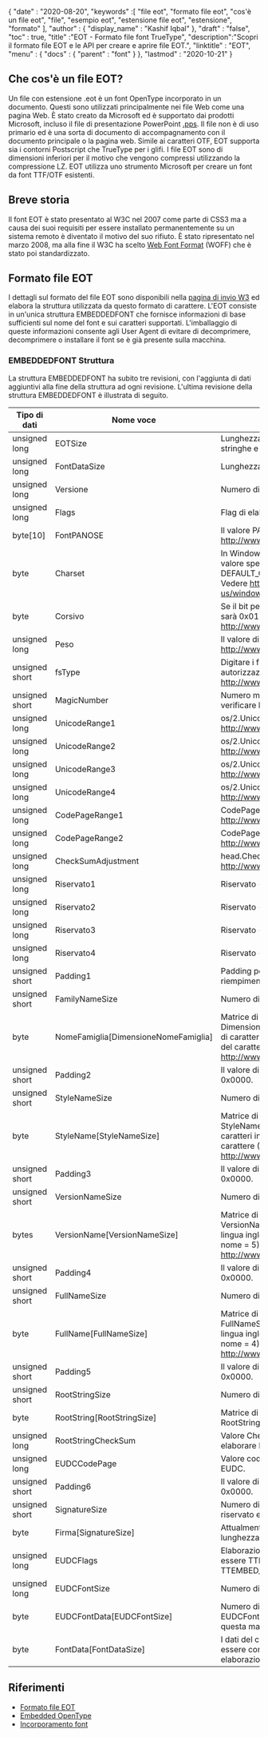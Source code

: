 {
  "date" : "2020-08-20",
  "keywords" :[ "file eot", "formato file eot", "cos'è un file eot", "file", "esempio eot", "estensione file eot", "estensione", "formato" ],
  "author" : {
    "display_name" : "Kashif Iqbal"
},
  "draft" : "false",
  "toc" : true,
  "title" :"EOT - Formato file font TrueType",
  "description":"Scopri il formato file EOT e le API per creare e aprire file EOT.",
  "linktitle" : "EOT",
  "menu" : {
    "docs" : {
      "parent" : "font"
}
},
  "lastmod" : "2020-10-21"
}

## Che cos'è un file EOT?

Un file con estensione .eot è un font OpenType incorporato in un documento. Questi sono utilizzati principalmente nei file Web come una pagina Web. È stato creato da Microsoft ed è supportato dai prodotti Microsoft, incluso il file di presentazione PowerPoint [.pps](/it/presentation/pps). Il file non è di uso primario ed è una sorta di documento di accompagnamento con il documento principale o la pagina web. Simile ai caratteri OTF, EOT supporta sia i contorni Postscript che TrueType per i glifi. I file EOT sono di dimensioni inferiori per il motivo che vengono compressi utilizzando la compressione LZ. EOT utilizza uno strumento Microsoft per creare un font da font TTF/OTF esistenti.

## Breve storia

Il font EOT è stato presentato al W3C nel 2007 come parte di CSS3 ma a causa dei suoi requisiti per essere installato permanentemente su un sistema remoto è diventato il motivo del suo rifiuto. È stato ripresentato nel marzo 2008, ma alla fine il W3C ha scelto [Web Font Format](/it/font/woff/) (WOFF) che è stato poi standardizzato.

## Formato file EOT

I dettagli sul formato del file EOT sono disponibili nella [pagina di invio W3](https://www.w3.org/Submission/EOT/#FileFormat) ed elabora la struttura utilizzata da questo formato di carattere. L'EOT consiste in un'unica struttura EMBEDDEDFONT che fornisce informazioni di base sufficienti sul nome del font e sui caratteri supportati. L'imballaggio di queste informazioni consente agli User Agent di evitare di decomprimere, decomprimere o installare il font se è già presente sulla macchina.

### EMBEDDEDFONT Struttura
La struttura EMBEDDEDFONT ha subito tre revisioni, con l'aggiunta di dati aggiuntivi alla fine della struttura ad ogni revisione. L'ultima revisione della struttura EMBEDDEDFONT è illustrata di seguito.

|Tipo di dati|Nome voce|Descrizione|
---|---|---|
|unsigned long|EOTSize|Lunghezza totale della struttura in byte (inclusi dati di stringhe e caratteri)|
|unsigned long|FontDataSize|Lunghezza del carattere OpenType (FontData) in byte|
|unsigned long|Versione|Numero di versione di questo formato - 0x00020002|
|unsigned long|Flags|Flag di elaborazione|
|byte[10]|FontPANOSE|Il valore PANOSE per questo carattere - Vedi http://www.microsoft.com/typography/otspec/os2.htm#pan|
|byte|Charset|In Windows deriva da TEXTMETRIC.tmCharSet. Questo valore specifica il set di caratteri del font. DEFAULT_CHARSET (0x01) non indica alcuna preferenza. - Vedere https://learn.microsoft.com/en-us/windows/win32/api/wingdi/ns-wingdi-textmetrica|
|byte|Corsivo|Se il bit per ITALIC è impostato in OS/2.fsSelection, il valore sarà 0x01 - Vedere http://www.microsoft.com/typography/otspec/os2.htm#fss|
|unsigned long|Peso|Il valore di peso per questo font - Vedi http://www.microsoft.com/typography/otspec/os2.htm#wtc|
|unsigned short|fsType|Digitare i flag che forniscono informazioni sulle autorizzazioni di incorporamento - Vedere http://www.microsoft.com/typography/otspec/os2.htm#fst|
|unsigned short|MagicNumber|Numero magico per file EOT - 0x504C. Utilizzato per verificare la corruzione dei dati.|
|unsigned long|UnicodeRange1|os/2.UnicodeRange1 (bit 0-31) - Vedere http://www.microsoft.com/typography/otspec/os2.htm#ur|
|unsigned long|UnicodeRange2|os/2.UnicodeRange2 (bit 32-63) - Vedere http://www.microsoft.com/typography/otspec/os2.htm#ur|
|unsigned long|UnicodeRange3|os/2.UnicodeRange3 (bit 64-95) - Vedere http://www.microsoft.com/typography/otspec/os2.htm#ur|
|unsigned long|UnicodeRange4|os/2.UnicodeRange4 (bit 96-127) - Vedere http://www.microsoft.com/typography/otspec/os2.htm#ur|
|unsigned long|CodePageRange1|CodePageRange1 (bit 0-31) - Vedere http://www.microsoft.com/typography/otspec/os2.htm#cpr|
|unsigned long|CodePageRange2|CodePageRange2 (bit 32-63) - Vedere http://www.microsoft.com/typography/otspec/os2.htm#cpr|
|unsigned long|CheckSumAdjustment|head.CheckSumAdjustment - Vedere http://www.microsoft.com/typography/otspec/head.htm|
|unsigned long|Riservato1|Riservato - deve essere 0|
|unsigned long|Riservato2|Riservato - deve essere 0|
|unsigned long|Riservato3|Riservato - deve essere 0|
|unsigned long|Riservato4|Riservato - deve essere 0|
|unsigned short|Padding1|Padding per mantenere l'allineamento lungo. Il valore di riempimento deve essere sempre impostato su 0x0000.|
|unsigned short|FamilyNameSize|Numero di byte utilizzati dall'array FamilyName|
|byte|NomeFamiglia[DimensioneNomeFamiglia]|Matrice di caratteri UTF-16 della lunghezza di byte DimensioneNomeFamiglia. Questa è la stringa della famiglia di caratteri in lingua inglese trovata nella tabella dei nomi del carattere (ID nome = 1) - Vedere http://www.microsoft.com/typography/otspec/name.htm|
|unsigned short|Padding2|Il valore di riempimento deve essere sempre impostato su 0x0000.|
|unsigned short|StyleNameSize|Numero di byte utilizzati da StyleName|
|byte|StyleName[StyleNameSize]|Matrice di caratteri UTF-16 la lunghezza dei byte StyleNameSize. Questa è la stringa della sottofamiglia di caratteri in lingua inglese trovata nella tabella dei nomi del carattere (ID nome = 2) - Vedere http://www.microsoft.com/typography/otspec/name.htm|
|unsigned short|Padding3|Il valore di riempimento deve essere sempre impostato su 0x0000.|
|unsigned short|VersionNameSize|Numero di byte utilizzati da VersionName|
|bytes|VersionName[VersionNameSize]|Matrice di caratteri UTF-16 della lunghezza dei byte VersionNameSize. Questa è la stringa della versione in lingua inglese trovata nella tabella dei nomi del carattere (ID nome = 5) - Vedere http://www.microsoft.com/typography/otspec/name.htm|
|unsigned short|Padding4|Il valore di riempimento deve essere sempre impostato su 0x0000.|
|unsigned short|FullNameSize|Numero di byte utilizzati da FullName|
|byte|FullName[FullNameSize]|Matrice di caratteri UTF-16 della lunghezza dei byte FullNameSize. Questa è la stringa del nome completo in lingua inglese trovata nella tabella dei nomi del carattere (ID nome = 4) - Vedere http://www.microsoft.com/typography/otspec/name.htm|
|unsigned short|Padding5|Il valore di riempimento deve essere sempre impostato su 0x0000.|
|unsigned short|RootStringSize|Numero di byte utilizzati dall'array RootString|
|byte|RootString[RootStringSize]|Matrice di caratteri UTF-16 la lunghezza dei byte RootStringSize.|
|unsigned long|RootStringCheckSum|Valore CheckSum RootString. Vedere l'algoritmo per elaborare RootStringChecksum di seguito.|
|unsigned long|EUDCCodePage|Valore codepage necessario per il supporto dei caratteri EUDC.|
|unsigned short|Padding6|Il valore di riempimento deve essere sempre impostato su 0x0000.|
|unsigned short|SignatureSize|Numero di byte utilizzati dall'array Signature. Attualmente riservato e dovrebbe essere impostato su 0x0000.|
|byte|Firma[SignatureSize]|Attualmente riservato. Se SignatureSize è 0x0000 non c'è lunghezza per questa matrice.|
|unsigned long|EUDCFlags|Elaborazione flag per il font EUDC. I valori tipici potrebbero essere TTEMBED_XORENCRYPTDATA e TTEMBED_TTCOMPRESSED.|
|unsigned long|EUDCFontSize|Numero di byte utilizzati dall'array Signature.|
|byte|EUDCFontData[EUDCFontSize]|Numero di byte utilizzati per i dati del carattere EUDC. Se EUDCFontSize è 0x00000000 non c'è lunghezza per questa matrice. |
|byte|FontData[FontDataSize]|I dati del carattere per questo file EOT. I dati possono essere compressi o criptati XOR come indicato dai flag di elaborazione.|

## Riferimenti

* [Formato file EOT](https://www.w3.org/Submission/EOT/)
* [Embedded OpenType](https://en.wikipedia.org/wiki/Embedded_OpenType)
* [Incorporamento font](https://en.wikipedia.org/wiki/Incorporamento_font)


